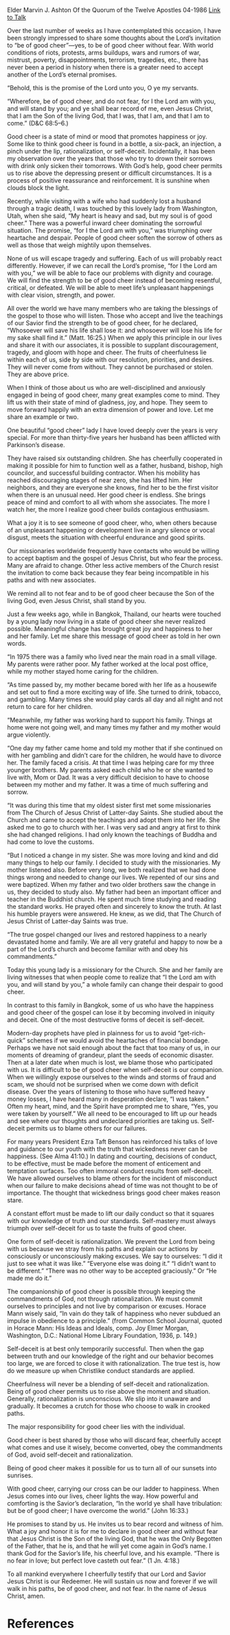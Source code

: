 Elder Marvin J. Ashton
Of the Quorum of the Twelve Apostles
04-1986
[Link to Talk](https://www.churchofjesuschrist.org/study/general-conference/1986/04/be-of-good-cheer?lang=eng)

Over the last number of weeks as I have contemplated this occasion, I have been strongly impressed to share some thoughts about the Lord’s invitation to “be of good cheer”—yes, to be of good cheer without fear. With world conditions of riots, protests, arms buildups, wars and rumors of war, mistrust, poverty, disappointments, terrorism, tragedies, etc., there has never been a period in history when there is a greater need to accept another of the Lord’s eternal promises.

“Behold, this is the promise of the Lord unto you, O ye my servants.

“Wherefore, be of good cheer, and do not fear, for I the Lord am with you, and will stand by you; and ye shall bear record of me, even Jesus Christ, that I am the Son of the living God, that I was, that I am, and that I am to come.” (D&C 68:5–6.)

Good cheer is a state of mind or mood that promotes happiness or joy. Some like to think good cheer is found in a bottle, a six-pack, an injection, a pinch under the lip, rationalization, or self-deceit. Incidentally, it has been my observation over the years that those who try to drown their sorrows with drink only sicken their tomorrows. With God’s help, good cheer permits us to rise above the depressing present or difficult circumstances. It is a process of positive reassurance and reinforcement. It is sunshine when clouds block the light.

Recently, while visiting with a wife who had suddenly lost a husband through a tragic death, I was touched by this lovely lady from Washington, Utah, when she said, “My heart is heavy and sad, but my soul is of good cheer.” There was a powerful inward cheer dominating the sorrowful situation. The promise, “for I the Lord am with you,” was triumphing over heartache and despair. People of good cheer soften the sorrow of others as well as those that weigh mightily upon themselves.

None of us will escape tragedy and suffering. Each of us will probably react differently. However, if we can recall the Lord’s promise, “for I the Lord am with you,” we will be able to face our problems with dignity and courage. We will find the strength to be of good cheer instead of becoming resentful, critical, or defeated. We will be able to meet life’s unpleasant happenings with clear vision, strength, and power.

All over the world we have many members who are taking the blessings of the gospel to those who will listen. Those who accept and live the teachings of our Savior find the strength to be of good cheer, for he declared, “Whosoever will save his life shall lose it: and whosoever will lose his life for my sake shall find it.” (Matt. 16:25.) When we apply this principle in our lives and share it with our associates, it is possible to supplant discouragement, tragedy, and gloom with hope and cheer. The fruits of cheerfulness lie within each of us, side by side with our resolution, priorities, and desires. They will never come from without. They cannot be purchased or stolen. They are above price.

When I think of those about us who are well-disciplined and anxiously engaged in being of good cheer, many great examples come to mind. They lift us with their state of mind of gladness, joy, and hope. They seem to move forward happily with an extra dimension of power and love. Let me share an example or two.

One beautiful “good cheer” lady I have loved deeply over the years is very special. For more than thirty-five years her husband has been afflicted with Parkinson’s disease.

They have raised six outstanding children. She has cheerfully cooperated in making it possible for him to function well as a father, husband, bishop, high councilor, and successful building contractor. When his mobility has reached discouraging stages of near zero, she has lifted him. Her neighbors, and they are everyone she knows, find her to be the first visitor when there is an unusual need. Her good cheer is endless. She brings peace of mind and comfort to all with whom she associates. The more I watch her, the more I realize good cheer builds contagious enthusiasm.

What a joy it is to see someone of good cheer, who, when others because of an unpleasant happening or development live in angry silence or vocal disgust, meets the situation with cheerful endurance and good spirits.

Our missionaries worldwide frequently have contacts who would be willing to accept baptism and the gospel of Jesus Christ, but who fear the process. Many are afraid to change. Other less active members of the Church resist the invitation to come back because they fear being incompatible in his paths and with new associates.

We remind all to not fear and to be of good cheer because the Son of the living God, even Jesus Christ, shall stand by you.

Just a few weeks ago, while in Bangkok, Thailand, our hearts were touched by a young lady now living in a state of good cheer she never realized possible. Meaningful change has brought great joy and happiness to her and her family. Let me share this message of good cheer as told in her own words.

“In 1975 there was a family who lived near the main road in a small village. My parents were rather poor. My father worked at the local post office, while my mother stayed home caring for the children.

“As time passed by, my mother became bored with her life as a housewife and set out to find a more exciting way of life. She turned to drink, tobacco, and gambling. Many times she would play cards all day and all night and not return to care for her children.

“Meanwhile, my father was working hard to support his family. Things at home were not going well, and many times my father and my mother would argue violently.

“One day my father came home and told my mother that if she continued on with her gambling and didn’t care for the children, he would have to divorce her. The family faced a crisis. At that time I was helping care for my three younger brothers. My parents asked each child who he or she wanted to live with, Mom or Dad. It was a very difficult decision to have to choose between my mother and my father. It was a time of much suffering and sorrow.

“It was during this time that my oldest sister first met some missionaries from The Church of Jesus Christ of Latter-day Saints. She studied about the Church and came to accept the teachings and adopt them into her life. She asked me to go to church with her. I was very sad and angry at first to think she had changed religions. I had only known the teachings of Buddha and had come to love the customs.

“But I noticed a change in my sister. She was more loving and kind and did many things to help our family. I decided to study with the missionaries. My mother listened also. Before very long, we both realized that we had done things wrong and needed to change our lives. We repented of our sins and were baptized. When my father and two older brothers saw the change in us, they decided to study also. My father had been an important officer and teacher in the Buddhist church. He spent much time studying and reading the standard works. He prayed often and sincerely to know the truth. At last his humble prayers were answered. He knew, as we did, that The Church of Jesus Christ of Latter-day Saints was true.

“The true gospel changed our lives and restored happiness to a nearly devastated home and family. We are all very grateful and happy to now be a part of the Lord’s church and become familiar with and obey his commandments.”

Today this young lady is a missionary for the Church. She and her family are living witnesses that when people come to realize that “I the Lord am with you, and will stand by you,” a whole family can change their despair to good cheer.

In contrast to this family in Bangkok, some of us who have the happiness and good cheer of the gospel can lose it by becoming involved in iniquity and deceit. One of the most destructive forms of deceit is self-deceit.

Modern-day prophets have pled in plainness for us to avoid “get-rich-quick” schemes if we would avoid the heartaches of financial bondage. Perhaps we have not said enough about the fact that too many of us, in our moments of dreaming of grandeur, plant the seeds of economic disaster. Then at a later date when much is lost, we blame those who participated with us. It is difficult to be of good cheer when self-deceit is our companion. When we willingly expose ourselves to the winds and storms of fraud and scam, we should not be surprised when we come down with deficit disease. Over the years of listening to those who have suffered heavy money losses, I have heard many in desperation declare, “I was taken.” Often my heart, mind, and the Spirit have prompted me to share, “Yes, you were taken by yourself.” We all need to be encouraged to lift up our heads and see where our thoughts and undeclared priorities are taking us. Self-deceit permits us to blame others for our failures.

For many years President Ezra Taft Benson has reinforced his talks of love and guidance to our youth with the truth that wickedness never can be happiness. (See Alma 41:10.) In dating and courting, decisions of conduct, to be effective, must be made before the moment of enticement and temptation surfaces. Too often immoral conduct results from self-deceit. We have allowed ourselves to blame others for the incident of misconduct when our failure to make decisions ahead of time was not thought to be of importance. The thought that wickedness brings good cheer makes reason stare.

A constant effort must be made to lift our daily conduct so that it squares with our knowledge of truth and our standards. Self-mastery must always triumph over self-deceit for us to taste the fruits of good cheer.

One form of self-deceit is rationalization. We prevent the Lord from being with us because we stray from his paths and explain our actions by consciously or unconsciously making excuses. We say to ourselves: “I did it just to see what it was like.” “Everyone else was doing it.” “I didn’t want to be different.” “There was no other way to be accepted graciously.” Or “He made me do it.”

The companionship of good cheer is possible through keeping the commandments of God, not through rationalization. We must commit ourselves to principles and not live by comparison or excuses. Horace Mann wisely said, “In vain do they talk of happiness who never subdued an impulse in obedience to a principle.” (from Common School Journal, quoted in Horace Mann: His Ideas and Ideals, comp. Joy Elmer Morgan, Washington, D.C.: National Home Library Foundation, 1936, p. 149.)

Self-deceit is at best only temporarily successful. Then when the gap between truth and our knowledge of the right and our behavior becomes too large, we are forced to close it with rationalization. The true test is, how do we measure up when Christlike conduct standards are applied.

Cheerfulness will never be a blending of self-deceit and rationalization. Being of good cheer permits us to rise above the moment and situation. Generally, rationalization is unconscious. We slip into it unaware and gradually. It becomes a crutch for those who choose to walk in crooked paths.

The major responsibility for good cheer lies with the individual.

Good cheer is best shared by those who will discard fear, cheerfully accept what comes and use it wisely, become converted, obey the commandments of God, avoid self-deceit and rationalization.

Being of good cheer makes it possible for us to turn all of our sunsets into sunrises.

With good cheer, carrying our cross can be our ladder to happiness. When Jesus comes into our lives, cheer lights the way. How powerful and comforting is the Savior’s declaration, “In the world ye shall have tribulation: but be of good cheer; I have overcome the world.” (John 16:33.)

He promises to stand by us. He invites us to bear record and witness of him. What a joy and honor it is for me to declare in good cheer and without fear that Jesus Christ is the Son of the living God, that he was the Only Begotten of the Father, that he is, and that he will yet come again in God’s name. I thank God for the Savior’s life, his cheerful love, and his example. “There is no fear in love; but perfect love casteth out fear.” (1 Jn. 4:18.)

To all mankind everywhere I cheerfully testify that our Lord and Savior Jesus Christ is our Redeemer. He will sustain us now and forever if we will walk in his paths, be of good cheer, and not fear. In the name of Jesus Christ, amen.

# References
